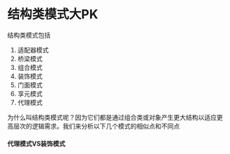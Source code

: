 结构类模式大PK
========

结构类模式包括
1. 适配器模式
2. 桥梁模式
3. 组合模式
4. 装饰模式
5. 门面模式
6. 享元模式
7. 代理模式

为什么叫结构类模式呢？因为它们都是通过组合类或对象产生更大结构以适应更
高层次的逻辑需求。我们来分析以下几个模式的相似点和不同点

#### 代理模式VS装饰模式









